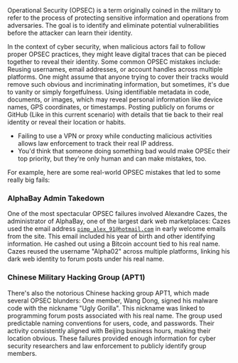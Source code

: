 Operational Security (OPSEC) is a term originally coined in the military to refer to the process of protecting sensitive information and operations from adversaries.
The goal is to identify and eliminate potential vulnerabilities before the attacker can learn their identity.

In the context of cyber security, when malicious actors fail to follow proper OPSEC practices, they might leave digital traces that can be pieced together to reveal their identity.
Some common OPSEC mistakes include:
Reusing usernames, email addresses, or account handles across multiple platforms. One might assume that anyone trying to cover their tracks would remove such obvious and incriminating information, but sometimes, it's due to vanity or simply forgetfulness.
Using identifiable metadata in code, documents, or images, which may reveal personal information like device names, GPS coordinates, or timestamps.
Posting publicly on forums or GitHub (Like in this current scenario) with details that tie back to their real identity or reveal their location or habits.
- Failing to use a VPN or proxy while conducting malicious activities allows law enforcement to track their real IP address.
- You'd think that someone doing something bad would make OPSEc their top priority, but they're only human and can make mistakes, too.

For example, here are some real-world OPSEC mistakes that led to some really big fails:

### AlphaBay Admin Takedown
One of the most spectacular OPSEC failures involved Alexandre Cazes, the administrator of AlphaBay, one of the largest dark web marketplaces:
Cazes used the email address [`pimp_alex_91@hotmail.com`](mailto:pimp_alex_91@hotmail.com) in early welcome emails from the site.
This email included his year of birth and other identifying information.
He cashed out using a Bitcoin account tied to his real name.
Cazes reused the username "Alpha02" across multiple platforms, linking his dark web identity to forum posts under his real name.

### Chinese Military Hacking Group (APT1)
There's also the notorious Chinese hacking group APT1, which made several OPSEC blunders:
One member, Wang Dong, signed his malware code with the nickname "Ugly Gorilla".
This nickname was linked to programming forum posts associated with his real name.
The group used predictable naming conventions for users, code, and passwords.
Their activity consistently aligned with Beijing business hours, making their location obvious.
These failures provided enough information for cyber security researchers and law enforcement to publicly identify group members.